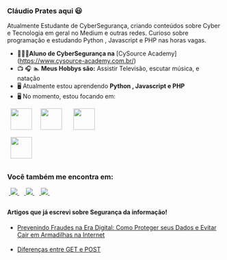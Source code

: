 ### Cláudio Prates aqui 😃
Atualmente Estudante de CyberSegurança, criando conteúdos sobre Cyber e Tecnologia em geral no Medium e outras redes. Curioso sobre programação e estudando Python , Javascript e PHP nas horas vagas.

- 👨🏻‍💻**Aluno de CyberSegurança na**  [CySource Academy] (https://www.cysource-academy.com.br/)
- 📺 🎧 🏊 **Meus Hobbys são:** Assistir Televisão, escutar música, e natação
- 🖥️ Atualmente estou aprendendo **Python , Javascript e PHP**
- 🖥️ No momento, estou focando em:

<div style="display: inline">
 <div style="display: inline">
  &nbsp;&nbsp;<img width='50' height='50' src="https://cdn.jsdelivr.net/gh/devicons/devicon/icons/python/python-original.svg" />&nbsp;&nbsp;
  &nbsp;&nbsp;<img  width='50' height='50' src="https://cdn.jsdelivr.net/gh/devicons/devicon/icons/javascript/javascript-original.svg" />
         &nbsp;&nbsp;&nbsp;
  &nbsp;&nbsp;<img width='50' height='50' src="https://cdn.jsdelivr.net/gh/devicons/devicon/icons/php/php-original.svg" />
   &nbsp;&nbsp;
  
  &nbsp;&nbsp;<img width='50' height='50' src="https://cdn.jsdelivr.net/gh/devicons/devicon/icons/html5/html5-original-wordmark.svg" />
   &nbsp;&nbsp;
</div> 
          
</div> 

##

### Você também me encontra em:

&nbsp;<a href="https://www.linkedin.com/in/claudiocesarpratesjuniorpcdadm">
<img src="https://img.shields.io/badge/linkedin-%230077B5.svg?style=for-the-badge&logo=linkedin&logoColor=white">
</a>&nbsp;
&nbsp;<a href="https://www.instagram.com/claudiocesarpratesjunior/">
<img src="https://img.shields.io/badge/Instagram-%23E4405F.svg?style=for-the-badge&logo=Instagram&logoColor=white">
</a>&nbsp;
&nbsp;<a href="https://medium.com/@cpratesjunior">
<img src="https://img.shields.io/badge/Medium-12100E?style=for-the-badge&logo=medium&logoColor=white">
</a>&nbsp;

          

##

#### Artigos que já escrevi sobre Segurança da informação!


- <a href="https://medium.com/p/75bd8115c494/edit">
   Prevenindo Fraudes na Era Digital: Como Proteger seus Dados e Evitar Cair em Armadilhas na Internet
  </a>
  <br><br>
- <a href="https://medium.com/@cpratesjunior/diferen%C3%A7as-entre-get-e-post-a9349f20c4fe">
     Diferenças entre GET e POST
  </a>
  
 
